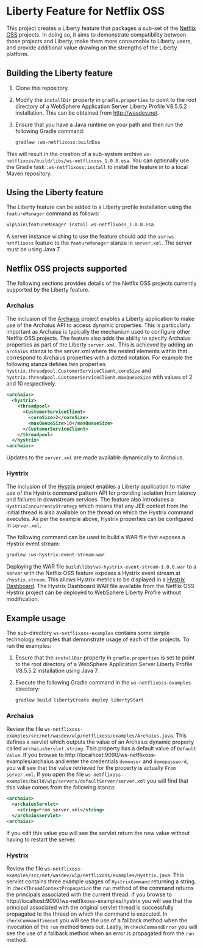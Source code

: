 # Liberty Feature for Netflix OSS

This project creates a Liberty feature that packages a sub-set of the [Netflix OSS] projects. In doing so, it aims to demonstrate compatibility between those projects and Liberty, make them more consumable to Liberty users, and provide additional value drawing on the strengths of the Liberty platform.

## Building the Liberty feature

1. Clone this repository.
2. Modify the `installDir` property in `gradle.properties` to point to the root directory of a WebSphere Application Server Liberty Profile V8.5.5.2 installation. This can be obtained from http://wasdev.net.
3. Ensure that you have a Java runtime on your path and then run the following Gradle command:

    ```bash
    gradlew :ws-netflixoss:buildEsa
    ```

This will result in the creation of a sub-system archive `ws-netflixoss/build/libs/ws-netflixoss_1.0.0.esa`. You can optionally use the Gradle task `:ws-netflixoss:install` to install the feature in to a local Maven repository.

## Using the Liberty feature

The Liberty feature can be added to a Liberty profile installation using the `featureManager` command as follows:

```bash
wlp\bin\featureManager install ws-netflixoss_1.0.0.esa
```

A server instance wishing to use the feature should add the `usr:ws-netflixoss` feature to the `featureManager` stanza in `server.xml`. The server must be using Java 7.

## Netflix OSS projects supported

The following sections provides details of the Netflix OSS projects currently supported by the Liberty feature.

### Archaius

The inclusion of the [Archaius] project enables a Liberty application to make use of the Archaius API to access dynamic properties. This is particularly important as Archaius is typically the mechanism used to configure other Netflix OSS projects. The feature also adds the ability to specify Archaius properties as part of the Liberty `server.xml`. This is achieved by adding an `archaius` stanza to the server.xml where the nested elements within that correspond to Archaius properties with a dotted notation. For example the following stanza defines two properties `hystrix.threadpool.CustomerServiceClient.coreSize` and `hystrix.threadpool.CustomerServiceClient.maxQueueSize` with values of 2 and 10 respectively. 

```xml
<archaius>
  <hystrix>
    <threadpool>
      <CustomerServiceClient>
        <coreSize>2</coreSize>
        <maxQueueSize>10</maxQueueSize>
      </CustomerServiceClient>
    </threadpool>
  </hystrix>
<archaius>
```

Updates to the `server.xml` are made available dynamically to Archaius.

### Hystrix

The inclusion of the [Hystrix] project enables a Liberty application to make use of the Hystrix command pattern API for providing isolation from latency and failures in downstream services. The feature also introduces a `HystrixConcurrencyStrategy` which means that any JEE context from the initial thread is also available on the thread on which the Hystrix command executes. As per the example above, Hystrix properties can be configured in `server.xml`.

The following command can be used to build a WAR file that exposes a Hystrix event stream:

```bash
gradlew :ws-hystrix-event-stream:war
```

Deploying the WAR file `build\libs\ws-hystrix-event-stream-1.0.0.war` to a server with the Netflix OSS feature exposes a Hystrix event stream at `/hystix.stream`. This allows Hystrix metrics to be displayed in a [Hystrix Dashboard]. The Hystrix Dashboard WAR file available from the Netflix OSS Hystrix project can be deployed to WebSphere Liberty Profile without modification.

## Example usage

The sub-directory `ws-netflixoss-examples` contains some simple technology examples that demonstrate usage of each of the projects. To run the examples:

1. Ensure that the `installDir` property in `gradle.properties` is set to point to the root directory of a WebSphere Application Server Liberty Profile V8.5.5.2 installation using Java 7.
2. Execute the following Gradle command in the `ws-netflixoss-examples` directory:

    ```bash
    gradlew build libertyCreate deploy libertyStart
    ```

### Archaius

Review the file `ws-netflixoss-examples/src/net/wasdev/wlp/netflixoss/examples/Archaius.java`. This defines a servlet which outputs the value of an Archaius dynamic property called `archaiusServlet.string`. This property has a default value of `Default Value`. If you browse to http://localhost:9090/ws-netflixoss-examples/archaius and enter the credentials `demouser` and `demopassword`, you will see that the value retrieved for the property is actually `From server.xml`. If you open the file `ws-netflixoss-examples/build/wlp/servers/defaultServer/server.xml` you will find that this value comes from the following stanza:

```xml
<archaius>
  <archaiusServlet>
    <string>From server.xml</string>
  </archaiusServlet>
<archaius>
```

If you edit this value you will see the servlet return the new value without having to restart the server.

### Hystrix

Review the file `ws-netflixoss-examples/src/net/wasdev/wlp/netflixoss/examples/Hystrix.java`. This servlet contains three example usages of `HystrixCommand` returning a string. In `checkThreadContextPropagation` the `run` method of the command returns the principals associated with the current thread. If you browse to http://localhost:9090/ws-netflixoss-examples/hystrix you will see that the principal associated with the original servlet thread is successfully propagated to the thread on which the command is executed. In `checkCommandTimeout` you will see the use of a fallback method when the invocation of the `run` method times out. Lastly, in `checkCommandError` you will see the use of a fallback method when an error is propagated from the `run` method.

[ci.gradle]: https://github.com/WASdev/ci.gradle
[Netflix OSS]: http://netflix.github.io/
[Archaius]: https://github.com/Netflix/archaius/wiki
[Hystrix]: https://github.com/Netflix/hystrix/wiki
[Hystrix Dashboard]: https://github.com/Netflix/Hystrix/wiki/Dashboard
